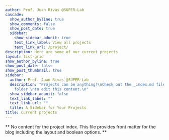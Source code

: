 ```yaml
---
author: Prof. Juan Rivas @SUPER-Lab
cascade:
  show_author_byline: true
  show_comments: false
  show_post_date: true
  sidebar:
    show_sidebar_adunit: true
    text_link_label: View all projects
    text_link_url: /project/
description: Here are some of our current projects
layout: list-grid
show_author_byline: true
show_post_date: false
show_post_thumbnail: true
sidebar:
  author: Prof. Juan Rivas @SUPER-Lab
  description: "Projects can be anything!\nCheck out the _index.md file in the /project
    folder \nto edit this content.\n"
  show_sidebar_adunit: false
  text_link_label: ""
  text_link_url: ""
  title: A Sidebar for Your Projects
title: Current projects
---
```


** No content for the project index. This file provides front matter for the blog including the layout and boolean options. **
